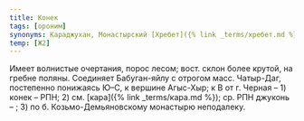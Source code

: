 ```yaml
---
title: Конек
tags: [ороним]
synonyms: Караджухан, Монастырский [Хребет]({% link _terms/хребет.md %})
temp: [Ж2]
---
```


Имеет волнистые очертания, порос лесом; вост. склон более крутой, на гребне
поляны. Соединяет Бабуган-яйлу с отрогом масс. Чатыр-Даг, постепенно понижаясь
Ю–С, к вершине Агыс-Хыр; к В от г. Черная – 1) конек – РПН; 2) см.
[кара]({% link _terms/кара.md %}); ср. РПН джуконь – ; 3) по б. Козьмо-Демьяновскому монастырю
неподалеку.
